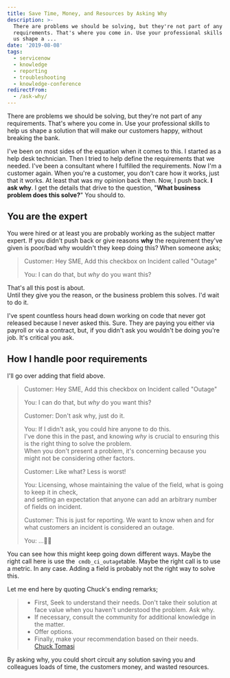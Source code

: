 ```yaml
---
title: Save Time, Money, and Resources by Asking Why
description: >-
  There are problems we should be solving, but they're not part of any
  requirements. That's where you come in. Use your professional skills to help
  us shape a ...
date: '2019-08-08'
tags:
  - servicenow
  - knowledge
  - reporting
  - troubleshooting
  - knowledge-conference
redirectFrom:
  - /ask-why/
---
```


There are problems we should be solving, but they're not part of any requirements. That's where you come in. Use your professional skills to help us shape a solution that will make our customers happy, without breaking the bank.

I've been on most sides of the equation when it comes to this. I started as a help desk technician. Then I tried to help define the requirements that we needed. I've been a consultant where I fulfilled the requirements. Now I'm a customer again. When you're a customer, you don't care how it works, just that it works. At least that was my opinion back then. Now, I push back. **I ask why**. I get the details that drive to the question, "**What business problem does this solve?**" You should to.

## You are the expert

You were hired or at least you are probably working as the subject matter expert. If you didn't push back or give reasons **why** the requirement they've given is poor/bad why wouldn't they keep doing this? When someone asks;

> Customer: Hey SME, Add this checkbox on Incident called "Outage"
>
> You: I can do that, but *why* do you want this?

That's all this post is about.\
Until they give you the reason, or the business problem this solves. I'd wait to do it.

I've spent countless hours head down working on code that never got released because I never asked this. Sure. They are paying you either via payroll or via a contract, but, if you didn't ask you wouldn't be doing you're job. It's critical you ask.

## How I handle poor requirements

I'll go over adding that field above.

> Customer: Hey SME, Add this checkbox on Incident called "Outage"
>
> You: I can do that, but *why* do you want this?
>
> Customer: Don't ask why, just do it.
>
> You: If I didn't ask, you could hire anyone to do this.\
> I've done this in the past, and knowing *why* is crucial to ensuring this is the right thing to solve the problem.\
> When you don't present a problem, it's concerning because you might not be considering other factors.
>
> Customer: Like what? Less is worst!
>
> You: Licensing, whose maintaining the value of the field, what is going to keep it in check,\
> and setting an expectation that anyone can add an arbitrary number of fields on incident.
>
> Customer: This is just for reporting. We want to know when and for what customers an incident is considered an outage.
>
> You: ...🤦‍♂️

You can see how this might keep going down different ways. Maybe the right call here is use the  `cmdb_ci_outage`table. Maybe the right call is to use a metric. In any case. Adding a field is probably not the right way to solve this.

Let me end here by quoting Chuck's ending remarks;

> * First, Seek to understand their needs. Don't take their solution at face value when you haven't understood the problem. Ask why.
> * If necessary, consult the community for additional knowledge in the matter.
> * Offer options.
> * Finally, make your recommendation based on their needs.\
>   [Chuck Tomasi](https://community.servicenow.com/community?id=community_blog&sys_id=7c9ceae1dbd0dbc01dcaf3231f9619da)

By asking why, you could short circuit any solution saving you and colleagues loads of time, the customers money, and wasted resources.